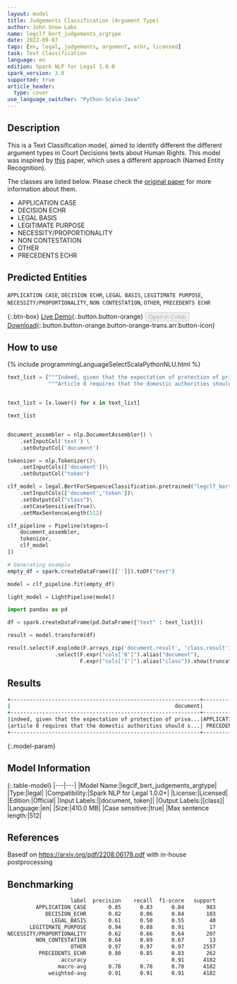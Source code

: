 ```yaml
---
layout: model
title: Judgements Classification (Argument Type)
author: John Snow Labs
name: legclf_bert_judgements_argtype
date: 2022-09-07
tags: [en, legal, judgements, argument, echr, licensed]
task: Text Classification
language: en
edition: Spark NLP for Legal 1.0.0
spark_version: 3.0
supported: true
article_header:
  type: cover
use_language_switcher: "Python-Scala-Java"
---
```


## Description

This is a Text Classification model, aimed to identify different the different argument types in Court Decisions texts about Human Rights. This model was inspired by [this](https://arxiv.org/pdf/2208.06178.pdf) paper, which uses a different approach (Named Entity Recognition).

The classes are listed below. Please check the [original paper](https://arxiv.org/pdf/2208.06178.pdf) for more information about them.

- APPLICATION CASE
- DECISION ECHR
- LEGAL BASIS
- LEGITIMATE PURPOSE
- NECESSITY/PROPORTIONALITY
- NON CONTESTATION
- OTHER
- PRECEDENTS ECHR

## Predicted Entities

`APPLICATION CASE`, `DECISION ECHR`, `LEGAL BASIS`, `LEGITIMATE PURPOSE`, `NECESSITY/PROPORTIONALITY`, `NON CONTESTATION`, `OTHER`, `PRECEDENTS ECHR`

{:.btn-box}
[Live Demo](https://demo.johnsnowlabs.com/finance/LEG_JUDGEMENTS_CLF/){:.button.button-orange}
<button class="button button-orange" disabled>Open in Colab</button>
[Download](https://s3.amazonaws.com/auxdata.johnsnowlabs.com/legal/models/legclf_bert_judgements_argtype_en_1.0.0_3.2_1662562438186.zip){:.button.button-orange.button-orange-trans.arr.button-icon}

## How to use



<div class="tabs-box" markdown="1">
{% include programmingLanguageSelectScalaPythonNLU.html %}

```python
text_list = ["""Indeed, given that the expectation of protection of private life may be reduced on account of the public functions exercised, the Court considers that, in order to ensure a fair balancing of the interests at stake, the domestic courts, in assessing the facts submitted for their examination, ought to have taken into account the potential impact of the Prince's status as Head of State, and to have attempted, in that context, to determine the parts of the impugned article that belonged to the strictly private domain and what fell within the public sphere.""",
             """Article 8 requires that the domestic authorities should strike a fair balance between the interests of the child and those of the parents, and that, in the balancing process, particular importance should be attached to the best interests of the child, which, depending on their nature and seriousness, may override those of the parents. In particular, a parent can not be entitled under Article 8 to have such measures taken as would harm the child's health and development ( see Sahin, cited above, § 66, and Sommerfeld, cited above, § 64 )."""]


text_list = [x.lower() for x in text_list]

text_list


document_assembler = nlp.DocumentAssembler() \
    .setInputCol('text') \
    .setOutputCol('document')

tokenizer = nlp.Tokenizer()\
    .setInputCols(['document'])\
    .setOutputCol("token")

clf_model = legal.BertForSequenceClassification.pretrained("legclf_bert_judgements_argtype", "en", "legal/models")\
    .setInputCols(['document','token'])\
    .setOutputCol("class")\
    .setCaseSensitive(True)\
    .setMaxSentenceLength(512)

clf_pipeline = Pipeline(stages=[
    document_assembler, 
    tokenizer,
    clf_model   
])

# Generating example
empty_df = spark.createDataFrame([['']]).toDF("text")

model = clf_pipeline.fit(empty_df)

light_model = LightPipeline(model)

import pandas as pd

df = spark.createDataFrame(pd.DataFrame({"text" : text_list}))

result = model.transform(df)

result.select(F.explode(F.arrays_zip('document.result', 'class.result')).alias("cols"))\
               .select(F.expr("cols['0']").alias("document"),
                       F.expr("cols['1']").alias("class")).show(truncate = 60)
```

</div>

## Results

```bash
+------------------------------------------------------------+----------------+
|                                                    document|           class|
+------------------------------------------------------------+----------------+
|indeed, given that the expectation of protection of priva...|APPLICATION CASE|
|article 8 requires that the domestic authorities should s...| PRECEDENTS ECHR|
+------------------------------------------------------------+----------------+
```

{:.model-param}
## Model Information

{:.table-model}
|---|---|
|Model Name:|legclf_bert_judgements_argtype|
|Type:|legal|
|Compatibility:|Spark NLP for Legal 1.0.0+|
|License:|Licensed|
|Edition:|Official|
|Input Labels:|[document, token]|
|Output Labels:|[class]|
|Language:|en|
|Size:|410.0 MB|
|Case sensitive:|true|
|Max sentence length:|512|

## References

Basedf on https://arxiv.org/pdf/2208.06178.pdf with in-house postprocessing

## Benchmarking

```bash
                    label  precision    recall  f1-score   support
         APPLICATION_CASE       0.85      0.83      0.84       983
            DECISION_ECHR       0.82      0.86      0.84       103
              LEGAL_BASIS       0.61      0.50      0.55        40
       LEGITIMATE_PURPOSE       0.94      0.88      0.91        17
NECESSITY/PROPORTIONALITY       0.62      0.66      0.64       207
         NON_CONTESTATION       0.64      0.69      0.67        13
                    OTHER       0.97      0.97      0.97      2557
          PRECEDENTS_ECHR       0.80      0.85      0.83       262
                 accuracy         -         -       0.91      4182
                macro-avg       0.78      0.78      0.78      4182
             weighted-avg       0.91      0.91      0.91      4182
```